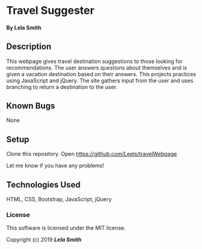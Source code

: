 # Travel Suggester

#### By Lela Smith

## Description

This webpage gives travel destination suggestions to those looking for recommendations. The user answers questions about themselves and is given a vacation destination based on their answers. This projects practices using JavaScript and jQuery. The site gathers input from the user and uses branching to return a destination to the user.


## Known Bugs

None

## Setup
Clone this repository.
Open https://github.com/Leels/travelWebpage

Let me know if you have any problems!

## Technologies Used

HTML,
CSS,
Bootstrap,
JavaScript,
jQuery

### License

This software is licensed under the MIT license.

Copyright (c) 2019 **_Lela Smith_**
